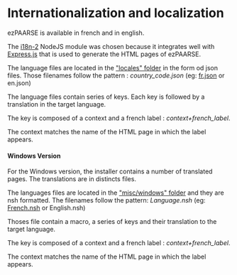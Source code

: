 # Internationalization and localization

ezPAARSE is available in french and in english.

The [i18n-2](https://github.com/jeresig/i18n-node-2) NodeJS module was chosen because it integrates well with [Express.js](https://github.com/visionmedia/express) that is used to generate the HTML pages of ezPAARSE.

The language files are located in the ["locales" folder](./tree.html) in the form od json files. Those filenames follow the pattern :  *country_code.json* (eg: [fr.json](https://raw.github.com/ezpaarse-project/ezpaarse/master/locales/fr.json) or en.json)

The language files contain series of keys. Each key is followed by a translation in the target language.

The key is composed of a context and a french label : *context+french_label*.

The context matches the name of the HTML page in which the label appears.

#### Windows Version #### 

For the Windows version, the installer contains a number of translated pages.
The translations are in distincts files.

The languages files are located in the ["misc/windows" folder](./tree.html) and they are nsh formatted. The filenames follow the pattern: *Language.nsh* (eg: [French.nsh](https://raw.github.com/ezpaarse-project/ezpaarse/master/misc/windows/French.nsh) or English.nsh)

Thoses file contain a macro, a series of keys and their translation to the target language.

The key is composed of a context and a french label : *context+french_label*.

The context matches the name of the HTML page in which the label appears.
